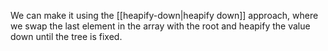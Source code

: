 We can make it using the [[heapify-down|heapify down]] approach, where we swap the last element in the array with the root and heapify the value down until the tree is fixed.